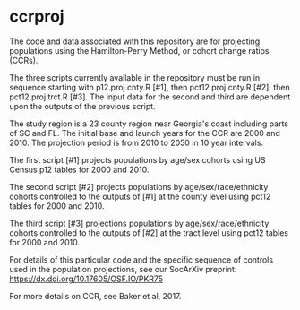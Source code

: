 # ccrproj
The code and data associated with this repository are for projecting populations using the Hamilton-Perry Method, or cohort change ratios (CCRs). 

The three scripts currently available in the repository must be run in sequence starting with p12.proj.cnty.R [#1], then pct12.proj.cnty.R [#2], then pct12.proj.trct.R [#3]. The input data for the second and third are dependent upon the outputs of the previous script. 

The study region is a 23 county region near Georgia's coast including parts of SC and FL. The initial base and launch years for the CCR are 2000 and 2010. The projection period is from 2010 to 2050 in 10 year intervals.

The first script [#1] projects populations by age/sex cohorts using US Census p12 tables for 2000 and 2010.

The second script [#2] projects populations by age/sex/race/ethnicity cohorts controlled to the outputs of [#1] at the county level using pct12 tables for 2000 and 2010.

The third script [#3] projections populations by age/sex/race/ethnicity cohorts controlled to the outputs of [#2] at the tract level using pct12 tables for 2000 and 2010.

For details of this particular code and the specific sequence of controls used in the population projections, see our SocArXiv preprint: https://dx.doi.org/10.17605/OSF.IO/PKR75

For more details on CCR, see Baker et al, 2017. 
